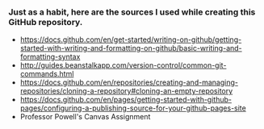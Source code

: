 ### Just as a habit, here are the sources I used while creating this GitHub repository.
- https://docs.github.com/en/get-started/writing-on-github/getting-started-with-writing-and-formatting-on-github/basic-writing-and-formatting-syntax
- http://guides.beanstalkapp.com/version-control/common-git-commands.html
- https://docs.github.com/en/repositories/creating-and-managing-repositories/cloning-a-repository#cloning-an-empty-repository
- https://docs.github.com/en/pages/getting-started-with-github-pages/configuring-a-publishing-source-for-your-github-pages-site
- Professor Powell's Canvas Assignment
